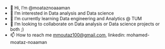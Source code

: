 - 👋 Hi, I’m @moataznoaaaman
- 👀 I’m interested in Data analysis and Data science
- 🌱 I’m currently learning Data engineering and Analytics @ TUM
- 💞️ I’m looking to collaborate on Data analysis or Data science projects or both ;)
- 📫 How to reach me mmoutaz100@gmail.com, linkedin: mohamed-moataz-noaaman

<!---
moataznoaaaman/moataznoaaaman is a ✨ special ✨ repository because its `README.md` (this file) appears on your GitHub profile.
You can click the Preview link to take a look at your changes.
--->
